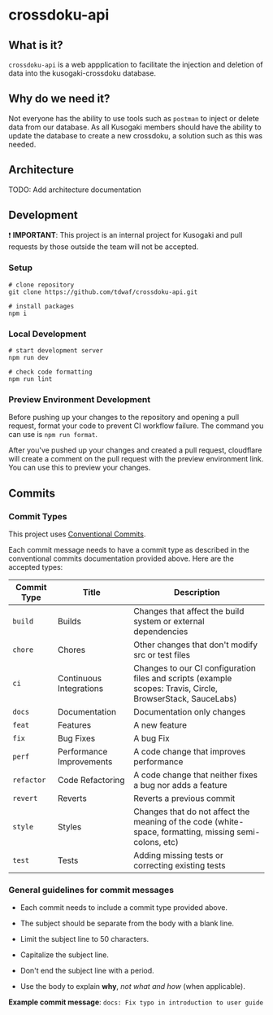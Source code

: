 # crossdoku-api

## What is it?

`crossdoku-api` is a web appplication to facilitate the injection and deletion of data into the kusogaki-crossdoku database.

## Why do we need it?

Not everyone has the ability to use tools such as `postman` to inject or delete data from our database. As all Kusogaki members should have the ability to update the database to create a new crossdoku, a solution such as this was needed.

## Architecture

TODO: Add architecture documentation

## Development

:exclamation: **IMPORTANT**: This project is an internal project for Kusogaki and pull requests by those outside the team will not be accepted.

### Setup
```
# clone repository 
git clone https://github.com/tdwaf/crossdoku-api.git

# install packages
npm i
```

### Local Development
```
# start development server
npm run dev

# check code formatting
npm run lint
```

### Preview Environment Development

Before pushing up your changes to the repository and opening a pull request, format your code to prevent CI workflow failure. The command you can use is `npm run format`.

After you've pushed up your changes and created a pull request, cloudflare will create a comment on the pull request with the preview environment link. You can use this to preview your changes.

## Commits

### Commit Types

This project uses [Conventional Commits](https://www.conventionalcommits.org/en/v1.0.0/).

Each commit message needs to have a commit type as described in the conventional commits documentation provided above. Here are the accepted types:

| Commit Type | Title                    | Description                                                                                                 |
| ----------- | ------------------------ | ----------------------------------------------------------------------------------------------------------- |
| `build`     | Builds                   | Changes that affect the build system or external dependencies                                               |
| `chore`     | Chores                   | Other changes that don't modify src or test files                                                           |
| `ci`        | Continuous Integrations  | Changes to our CI configuration files and scripts (example scopes: Travis, Circle, BrowserStack, SauceLabs) |
| `docs`      | Documentation            | Documentation only changes                                                                                  |
| `feat`      | Features                 | A new feature                                                                                               |
| `fix`       | Bug Fixes                | A bug Fix                                                                                                   |
| `perf`      | Performance Improvements | A code change that improves performance                                                                     |
| `refactor`  | Code Refactoring         | A code change that neither fixes a bug nor adds a feature                                                   |
| `revert`    | Reverts                  | Reverts a previous commit                                                                                   |
| `style`     | Styles                   | Changes that do not affect the meaning of the code (white-space, formatting, missing semi-colons, etc)      |
| `test`      | Tests                    | Adding missing tests or correcting existing tests                                                           |

### General guidelines for commit messages

- Each commit needs to include a commit type provided above.

- The subject should be separate from the body with a blank line.

- Limit the subject line to 50 characters.

- Capitalize the subject line.

- Don't end the subject line with a period.

- Use the body to explain **why**, _not what and how_ (when applicable).

**Example commit message**: `docs: Fix typo in introduction to user guide`